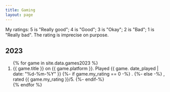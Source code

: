 ```yaml
---
title: Gaming
layout: page
---
```


My ratings: 5 is "Really good"; 4 is "Good"; 3 is "Okay"; 2 is "Bad"; 1 is "Really bad". The rating is imprecise on purpose.

<h2>2023</h2>

<ol reversed>
{% for game in site.data.games2023 %}
	<li {% if game.my_rating == 5 %}class="five-star"{% endif %}>
		<span class="title">{{ game.title }}</span> on <span class="platform">{{ game.platform }}</span>. Played {{ game. date_played | date: "%d-%m-%Y" }}
		{%- if game.my_rating == 0 -%}
		.
		{%- else -%}
		, <span class="rating">rated {{ game.my_rating }}/5</span>.
		{%- endif-%}
	</li>
{% endfor %}
</ol>

<!--
<h2>Earlier</h2>

<ul>
	<li><a href="/reading/2023">2023</a></li>
</ul>
-->